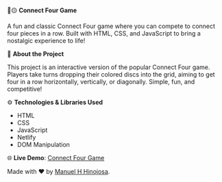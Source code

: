 🔴🟡 **Connect Four Game**

A fun and classic Connect Four game where you can compete to connect four pieces in a row. Built with HTML, CSS, and JavaScript to bring a nostalgic experience to life!

📝 **About the Project**

This project is an interactive version of the popular Connect Four game. Players take turns dropping their colored discs into the grid, aiming to get four in a row horizontally, vertically, or diagonally. Simple, fun, and competitive!

⚙️ **Technologies & Libraries Used**

- HTML
- CSS
- JavaScript
- Netlify
- DOM Manipulation

  
🌐 **Live Demo**: [Connect Four Game](https://connectfourmhh.netlify.app)

Made with ❤️ by [Manuel H Hinojosa](https://manuelhinojosa.netlify.app).
